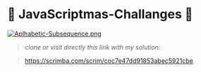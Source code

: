 #  :christmas_tree: JavaScriptmas-Challanges  :christmas_tree: 


[![Aplhabetic-Subsequence.png](https://i.postimg.cc/bYSkgZq8/Aplhabetic-Subsequence.png)](https://postimg.cc/Rq9WVV3b)

> *clone or visit directly this link with my solution:*

>https://scrimba.com/scrim/coc7e47dd91853abec5921cbe
